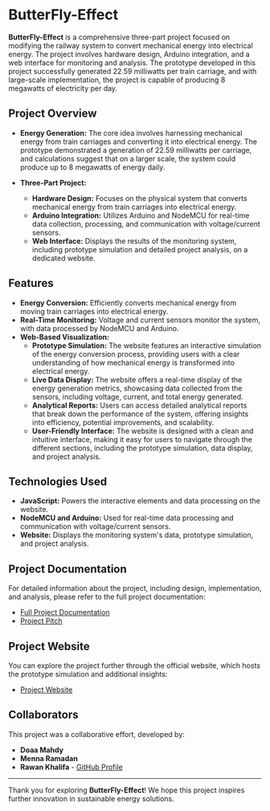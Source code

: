 # ButterFly-Effect

**ButterFly-Effect** is a comprehensive three-part project focused on modifying the railway system to convert mechanical energy into electrical energy. The project involves hardware design, Arduino integration, and a web interface for monitoring and analysis. The prototype developed in this project successfully generated 22.59 milliwatts per train carriage, and with large-scale implementation, the project is capable of producing 8 megawatts of electricity per day.

## Project Overview

- **Energy Generation:** The core idea involves harnessing mechanical energy from train carriages and converting it into electrical energy. The prototype demonstrated a generation of 22.59 milliwatts per carriage, and calculations suggest that on a larger scale, the system could produce up to 8 megawatts of energy daily.
  
- **Three-Part Project:** 
  - **Hardware Design:** Focuses on the physical system that converts mechanical energy from train carriages into electrical energy.
  - **Arduino Integration:** Utilizes Arduino and NodeMCU for real-time data collection, processing, and communication with voltage/current sensors.
  - **Web Interface:** Displays the results of the monitoring system, including prototype simulation and detailed project analysis, on a dedicated website.

## Features

- **Energy Conversion:** Efficiently converts mechanical energy from moving train carriages into electrical energy.
- **Real-Time Monitoring:** Voltage and current sensors monitor the system, with data processed by NodeMCU and Arduino.
- **Web-Based Visualization:** 
  - **Prototype Simulation:** The website features an interactive simulation of the energy conversion process, providing users with a clear understanding of how mechanical energy is transformed into electrical energy.
  - **Live Data Display:** The website offers a real-time display of the energy generation metrics, showcasing data collected from the sensors, including voltage, current, and total energy generated.
  - **Analytical Reports:** Users can access detailed analytical reports that break down the performance of the system, offering insights into efficiency, potential improvements, and scalability.
  - **User-Friendly Interface:** The website is designed with a clean and intuitive interface, making it easy for users to navigate through the different sections, including the prototype simulation, data display, and project analysis.

## Technologies Used

- **JavaScript:** Powers the interactive elements and data processing on the website.
- **NodeMCU and Arduino:** Used for real-time data processing and communication with voltage/current sensors.
- **Website:** Displays the monitoring system's data, prototype simulation, and project analysis.

## Project Documentation

For detailed information about the project, including design, implementation, and analysis, please refer to the full project documentation:

- [Full Project Documentation](https://drive.google.com/file/d/14HQgVDuOYOLNm84y9cC-jNq3GoUQDpgU/view?usp=sharing)
- [Project Pitch](https://docs.google.com/presentation/d/1BHYRoIwQnXqLrFQboqpUTc-H0nVtrrK6/edit?usp=sharing&ouid=105001438997669022865&rtpof=true&sd=true)

## Project Website

You can explore the project further through the official website, which hosts the prototype simulation and additional insights:

- [Project Website](https://doaa-mahdy.github.io/Butterfly-Effect/About.html)

## Collaborators

This project was a collaborative effort, developed by:

- **Doaa Mahdy**
- **Menna Ramadan**
- **Rawan Khalifa** - [GitHub Profile](https://github.com/Rawan-Khalifa/ButterFly-Effect)

---

Thank you for exploring **ButterFly-Effect**! We hope this project inspires further innovation in sustainable energy solutions.
